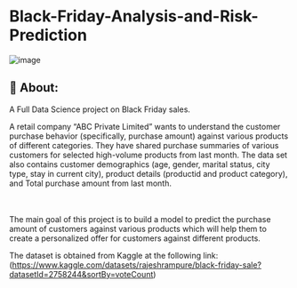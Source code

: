 # Black-Friday-Analysis-and-Risk-Prediction
![image](https://github.com/RaedHabib/Black-Friday-Analysis-and-Prediction/assets/127057461/6464c268-b4d6-4a65-9721-61e5b461d95d)





## :dart: About: ##
A Full Data Science project on Black Friday sales. 


A retail company “ABC Private Limited” wants to understand the customer purchase behavior (specifically, purchase amount) against various products of different categories. They have shared purchase summaries of various customers for selected high-volume products from last month.
The data set also contains customer demographics (age, gender, marital status, city type, stay in current city), product details (productid and product category), and Total purchase amount from last month.

<br>
<br>
The main goal of this project is to build a model to predict the purchase amount of customers against various products which will help them to create a personalized offer for customers against different products.

The dataset is obtained from Kaggle at the following link:
(https://www.kaggle.com/datasets/rajeshrampure/black-friday-sale?datasetId=2758244&sortBy=voteCount)

